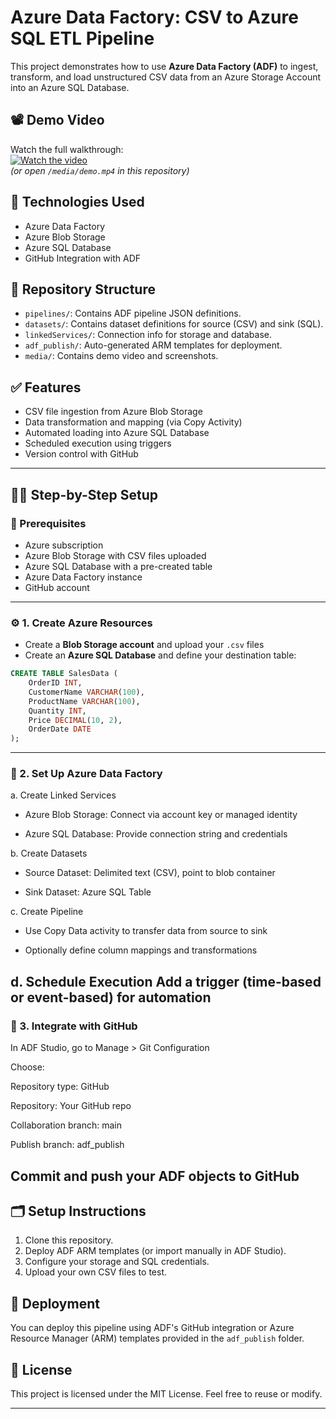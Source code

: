 # Azure Data Factory: CSV to Azure SQL ETL Pipeline

This project demonstrates how to use **Azure Data Factory (ADF)** to ingest, transform, and load unstructured CSV data from an Azure Storage Account into an Azure SQL Database.

## 📽️ Demo Video

Watch the full walkthrough:  
[![Watch the video](media/demo-thumbnail.png)](media/demo.mp4)  
_(or open `/media/demo.mp4` in this repository)_

## 🔧 Technologies Used

- Azure Data Factory
- Azure Blob Storage
- Azure SQL Database
- GitHub Integration with ADF

## 📁 Repository Structure

- `pipelines/`: Contains ADF pipeline JSON definitions.
- `datasets/`: Contains dataset definitions for source (CSV) and sink (SQL).
- `linkedServices/`: Connection info for storage and database.
- `adf_publish/`: Auto-generated ARM templates for deployment.
- `media/`: Contains demo video and screenshots.

## ✅ Features

- CSV file ingestion from Azure Blob Storage
- Data transformation and mapping (via Copy Activity)
- Automated loading into Azure SQL Database
- Scheduled execution using triggers
- Version control with GitHub


---

## 🧑‍💻 Step-by-Step Setup

### 🔧 Prerequisites
- Azure subscription
- Azure Blob Storage with CSV files uploaded
- Azure SQL Database with a pre-created table
- Azure Data Factory instance
- GitHub account

---

### ⚙️ 1. Create Azure Resources
- Create a **Blob Storage account** and upload your `.csv` files
- Create an **Azure SQL Database** and define your destination table:
```sql
CREATE TABLE SalesData (
    OrderID INT,
    CustomerName VARCHAR(100),
    ProductName VARCHAR(100),
    Quantity INT,
    Price DECIMAL(10, 2),
    OrderDate DATE
);
```


---
### 🧩 2. Set Up Azure Data Factory
a. Create Linked Services
- Azure Blob Storage: Connect via account key or managed identity

- Azure SQL Database: Provide connection string and credentials

b. Create Datasets
- Source Dataset: Delimited text (CSV), point to blob container

- Sink Dataset: Azure SQL Table

c. Create Pipeline
- Use Copy Data activity to transfer data from source to sink

- Optionally define column mappings and transformations

d. Schedule Execution
Add a trigger (time-based or event-based) for automation
---



### 🔄 3. Integrate with GitHub
In ADF Studio, go to Manage > Git Configuration

Choose:

Repository type: GitHub

Repository: Your GitHub repo

Collaboration branch: main

Publish branch: adf_publish

Commit and push your ADF objects to GitHub
---



## 🗂️ Setup Instructions

1. Clone this repository.
2. Deploy ADF ARM templates (or import manually in ADF Studio).
3. Configure your storage and SQL credentials.
4. Upload your own CSV files to test.

## 🚀 Deployment

You can deploy this pipeline using ADF's GitHub integration or Azure Resource Manager (ARM) templates provided in the `adf_publish` folder.

## 📄 License

This project is licensed under the MIT License. Feel free to reuse or modify.

---

